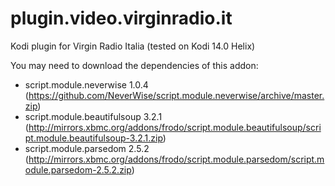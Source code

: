 plugin.video.virginradio.it
==================

Kodi plugin for Virgin Radio Italia (tested on Kodi 14.0 Helix)

You may need to download the dependencies of this addon:
- script.module.neverwise 1.0.4 (https://github.com/NeverWise/script.module.neverwise/archive/master.zip)
- script.module.beautifulsoup 3.2.1 (http://mirrors.xbmc.org/addons/frodo/script.module.beautifulsoup/script.module.beautifulsoup-3.2.1.zip)
- script.module.parsedom 2.5.2 (http://mirrors.xbmc.org/addons/frodo/script.module.parsedom/script.module.parsedom-2.5.2.zip)
